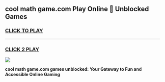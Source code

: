 
## cool math game.com Play Online 👋 Unblocked Games
<h3>
<a href="https://news.freeplayer.one?title=cool_math_game.com&ref=17CMG">CLICK TO PLAY</a></h3>
<hr>

<h3>
<a href="https://news.freeplayer.one?title=cool_math_game.com&ref=17CMG">CLICK 2 PLAY</a>
  
</h3>

<a href="https://news.freeplayer.one?title=cool_math_game.com&ref=17CMG/"><img src="https://clearcache.store/games.png"></a>


**cool math game.com games unblocked: Your Gateway to Fun and Accessible Online Gaming**

